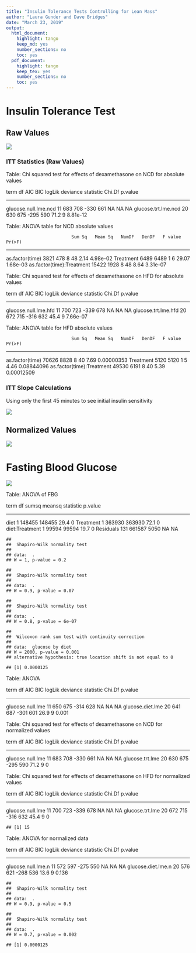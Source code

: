 ```yaml
---
title: "Insulin Tolerance Tests Controlling for Lean Mass"
author: "Laura Gunder and Dave Bridges"
date: "March 23, 2019"
output:
  html_document:
    highlight: tango
    keep_md: yes
    number_sections: no
    toc: yes
  pdf_document:
    highlight: tango
    keep_tex: yes
    number_sections: no
    toc: yes
---
```









# Insulin Tolerance Test

## Raw Values

![](figures/itt-raw-1.png)<!-- -->

### ITT Statistics (Raw Values)


Table: Chi squared test for effects of dexamethasone on NCD for absolute values

term                    df   AIC   BIC   logLik   deviance   statistic   Chi.Df    p.value
---------------------  ---  ----  ----  -------  ---------  ----------  -------  ---------
glucose.null.lme.ncd    11   683   708     -330        661          NA       NA         NA
glucose.trt.lme.ncd     20   630   675     -295        590        71.2        9   8.81e-12



Table: ANOVA table for NCD absolute values

                             Sum Sq   Mean Sq   NumDF   DenDF   F value     Pr(>F)
--------------------------  -------  --------  ------  ------  --------  ---------
as.factor(time)                3821       478       8      48      2.14   4.98e-02
Treatment                      6489      6489       1       6     29.07   1.68e-03
as.factor(time):Treatment     15422      1928       8      48      8.64   3.31e-07



Table: Chi squared test for effects of dexamethasone on HFD for absolute values

term                    df   AIC   BIC   logLik   deviance   statistic   Chi.Df    p.value
---------------------  ---  ----  ----  -------  ---------  ----------  -------  ---------
glucose.null.lme.hfd    11   700   723     -339        678          NA       NA         NA
glucose.trt.lme.hfd     20   672   715     -316        632        45.4        9   7.66e-07



Table: ANOVA table for HFD absolute values

                             Sum Sq   Mean Sq   NumDF   DenDF   F value       Pr(>F)
--------------------------  -------  --------  ------  ------  --------  -----------
as.factor(time)               70626      8828       8      40      7.69   0.00000353
Treatment                      5120      5120       1       5      4.46   0.08844096
as.factor(time):Treatment     49530      6191       8      40      5.39   0.00012509

### ITT Slope Calculations

Using only the first 45 minutes to see initial insulin sensitivity

![](figures/itt-initial-1.png)<!-- -->

## Normalized Values
  
![](figures/itt-normalized-1.png)<!-- -->
    
 
# Fasting Blood Glucose

![](figures/fasting-blood-glucose-1.png)<!-- -->

Table: ANOVA of FBG

term               df    sumsq   meansq   statistic   p.value
---------------  ----  -------  -------  ----------  --------
diet                1   148455   148455        29.4         0
Treatment           1   363930   363930        72.1         0
diet:Treatment      1    99594    99594        19.7         0
Residuals         131   661587     5050          NA        NA


```
## 
## 	Shapiro-Wilk normality test
## 
## data:  .
## W = 1, p-value = 0.2
```

```
## 
## 	Shapiro-Wilk normality test
## 
## data:  .
## W = 0.9, p-value = 0.07
```

```
## 
## 	Shapiro-Wilk normality test
## 
## data:  .
## W = 0.8, p-value = 6e-07
```

```
## 
## 	Wilcoxon rank sum test with continuity correction
## 
## data:  glucose by diet
## W = 2000, p-value = 0.001
## alternative hypothesis: true location shift is not equal to 0
```

```
## [1] 0.0000125
```



Table: ANOVA

term                df   AIC   BIC   logLik   deviance   statistic   Chi.Df   p.value
-----------------  ---  ----  ----  -------  ---------  ----------  -------  --------
glucose.null.lme    11   650   675     -314        628          NA       NA        NA
glucose.diet.lme    20   641   687     -301        601        26.9        9     0.001



Table: Chi squared test for effects of dexamethasone on NCD for normalized values

term                df   AIC   BIC   logLik   deviance   statistic   Chi.Df   p.value
-----------------  ---  ----  ----  -------  ---------  ----------  -------  --------
glucose.null.lme    11   683   708     -330        661          NA       NA        NA
glucose.trt.lme     20   630   675     -295        590        71.2        9         0



Table: Chi squared test for effects of dexamethasone on HFD for normalized values

term                df   AIC   BIC   logLik   deviance   statistic   Chi.Df   p.value
-----------------  ---  ----  ----  -------  ---------  ----------  -------  --------
glucose.null.lme    11   700   723     -339        678          NA       NA        NA
glucose.trt.lme     20   672   715     -316        632        45.4        9         0

```
## [1] 15
```



Table: ANOVA for normalized data

term                  df   AIC   BIC   logLik   deviance   statistic   Chi.Df   p.value
-------------------  ---  ----  ----  -------  ---------  ----------  -------  --------
glucose.null.lme.n    11   572   597     -275        550          NA       NA        NA
glucose.diet.lme.n    20   576   621     -268        536        13.6        9     0.136

```
## 
## 	Shapiro-Wilk normality test
## 
## data:  .
## W = 0.9, p-value = 0.5
```

```
## 
## 	Shapiro-Wilk normality test
## 
## data:  .
## W = 0.7, p-value = 0.002
```

```
## [1] 0.0000125
```
